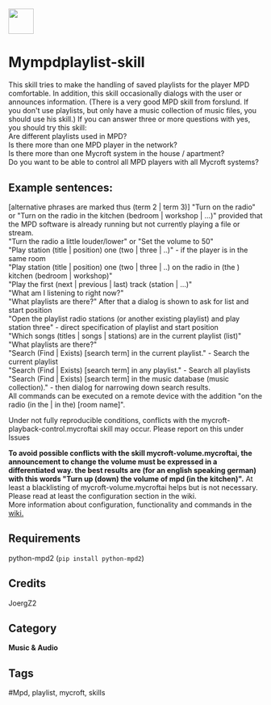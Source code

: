 # <img src="https://raw.githack.com/FortAwesome/Font-Awesome/master/svgs/solid/list.svg" card_color="#22A7F0" width="50" height="50" style="vertical-align:bottom"/>
# Mympdplaylist-skill
This skill tries to make the handling of saved playlists for the player MPD comfortable. In addition, this skill occasionally dialogs with the user or announces information. (There is a very good MPD skill from forslund. If you don't use playlists, but only have a music collection of music files, you should use his skill.)
If you can answer three or more questions with yes, you should try this skill:<br>
Are different playlists used in MPD?<br>
Is there more than one MPD player in the network?<br>
Is there more than one Mycroft system in the house / apartment?<br>
Do you want to be able to control all MPD players with all Mycroft systems?

## Example sentences:
[alternative phrases are marked thus (term 2 | term 3)]
"Turn on the radio" or "Turn on the radio in the kitchen (bedroom | workshop | …)" provided that the MPD software is already running but not currently playing a file or stream.<br>
"Turn the radio a little louder/lower" or "Set the volume to 50" <br>
"Play station (title | position) one (two | three | ..)" - if the player is in the same room<br>
"Play station (title | position) one (two | three | ..) on the radio in (the ) kitchen (bedroom | workshop)"<br>
"Play the first (next | previous | last) track (station | ...)"<br>
"What am I listening to right now?"<br>
"What playlists are there?" After that a dialog is shown to ask for list and start position<br>
"Open the playlist radio stations (or another existing playlist) and play station three" - direct specification of playlist and start position<br>
"Which songs (titles | songs | stations) are in the current playlist (list)"<br>
"What playlists are there?"<br>
"Search (Find | Exists) [search term] in the current playlist." - Search the current playlist<br>
"Search (Find | Exists) [search term] in any playlist." - Search all playlists<br>
"Search (Find | Exists) [search term] in the music database (music collection)." - then dialog for narrowing down search results.<br>
All commands can be executed on a remote device with the addition "on the radio (in the | in the) [room name]".

Under not fully reproducible conditions, conflicts with the mycroft-playback-control.mycroftai skill may occur. Please report on this under Issues

**To avoid possible conflicts with the skill mycroft-volume.mycroftai, the announcement to change the volume must be expressed in a differentiated way. the best results are (for an english speaking german) with this words "Turn up (down) the volume of mpd (in the kitchen)".** At least a blacklisting of mycroft-volume.mycroftai helps but is not necessary.<br>
Please read at least the configuration section in the wiki.<br>
More information about configuration, functionality and commands in the <a href="https://github.com/JoergZ2/mympdplaylist-skill/wiki/Wiki---International-Version">wiki.</a>

## Requirements
python-mpd2 (`pip install python-mpd2`)

## Credits
JoergZ2

## Category
**Music & Audio**

## Tags
#Mpd, playlist, mycroft, skills

